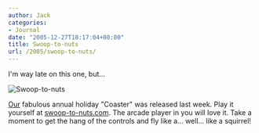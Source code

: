 ```yaml
---
author: Jack
categories:
- Journal
date: "2005-12-27T18:17:04+00:00"
title: Swoop-to-nuts
url: /2005/swoop-to-nuts/
---
```


I'm way late on this one, but&#8230; 

![Swoop-to-nuts](/files/swoop.png) 

[Our](<http://www.fusionary.com>) fabulous annual holiday "Coaster" was released last week. Play it yourself at [swoop-to-nuts.com](<http://www.swoop-to-nuts.com>). The arcade player in you will love it. Take a moment to get the hang of the controls and fly like a&#8230; well&#8230; like a squirrel!